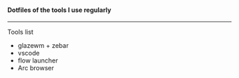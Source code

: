 #### Dotfiles of the tools I use regularly

---
Tools list
- glazewm + zebar
- vscode
- flow launcher
- Arc browser